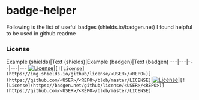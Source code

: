 # badge-helper
Following is the list of useful badges (shields.io/badgen.net) I found helpful to be used in github readme

### License
Example (shields)|Text (shields)|Example (badgen)|Text (badgen)
---|---|---|---|---
[![License](https://img.shields.io/github/license/rajat19/jsniper)](https://github.com/rajat19/jsniper/blob/master/LICENSE)|`[![License](https://img.shields.io/github/license/<USER>/<REPO>)](https://github.com/<USER>/<REPO>/blob/master/LICENSE)`|[![License](https://badgen.net/github/license/rajat19/jsniper)](https://github.com/rajat19/jsniper/blob/master/LICENSE)|`[![License](https://badgen.net/github/license/<USER>/<REPO>)](https://github.com/<USER>/<REPO>/blob/master/LICENSE)`
